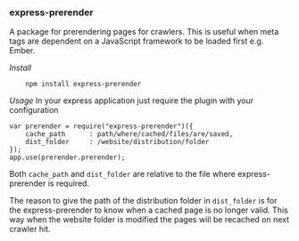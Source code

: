 ### express-prerender
A package for prerendering pages for crawlers. This is useful when meta tags are dependent on a JavaScript framework to be loaded first 
e.g. Ember.

*Install*
```
    npm install express-prerender
```

*Usage*
In your express application just require the plugin with your configuration
```
var prerender = require("express-prerender")({
    cache_path      : path/where/cached/files/are/saved,
    dist_folder     : /website/distribution/folder
});
app.use(prerender.prerender);
```

Both `cache_path` and `dist_folder` are relative to the file where express-prerender is required.

The reason to give the path of the distribution folder in `dist_folder` is for the express-prerender
to know when a cached page is no longer valid. This way when the website folder is modified the pages will
be recached on next crawler hit. 

